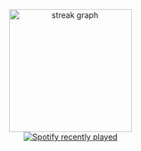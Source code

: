 <div align="center">
  <img src="https://streak-stats.demolab.com?user=HanFayeDD&theme=tokyonight-duo&hide_border=true" height="220" alt="streak graph"  />
</div>

<div align="center">
  <a href="https://open.spotify.com/user/31thjodcb3ipykdvan6hysnvva4y">
    <img src="https://spotify-recently-played-readme.vercel.app/api?user=31thjodcb3ipykdvan6hysnvva4y&count=3&unique=true" alt="Spotify recently played"  />
  </a>
</div>
